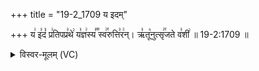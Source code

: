 +++
title = "19-2_1709 य इदम्"

+++
य꣢ इ꣣दं꣡ प्र꣢तिपप्र꣣थे꣢ य꣣ज्ञ꣢स्य꣣꣬ स्व꣢꣯रुत्ति꣣र꣢न्। ऋ꣣तू꣡नुत्सृ꣢꣯जते व꣣शी꣢ ॥ 19-2:1709 ॥

<details><summary>विस्वर-मूलम् (VC)</summary>

य इदं प्रतिपप्रथे यज्ञस्य स्वरुत्तिरन् । ऋतूनुत्सृजते वशी ॥१७०९
</details>